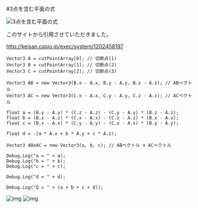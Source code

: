 
#3点を含む平面の式

![3点を含む平面の式](http://i.imgur.com/nneJVqN.gif)

このサイトから引用させていただきました。

<http://keisan.casio.jp/exec/system/1202458197>

    Vector3 A = cutPointArray[0]; // 切断点(1) 
    Vector3 B = cutPointArray[1]; // 切断点(2) 
    Vector3 C = cutPointArray[2]; // 切断点(3) 

    Vector3 AB = new Vector3(B.x - A.x, B.y - A.y, B.z - A.z); // ABベクトル
    Vector3 AC = new Vector3(C.x - A.x, C.y - A.y, C.z - A.z); // ACベクトル

    float a = (B.y - A.y) * (C.z - A.z) - (C.y - A.y) * (B.z - A.z);
    float b = (B.z - A.z) * (C.x - A.x) - (C.z - A.z) * (B.x - A.x);
    float c = (B.x - A.x) * (C.y - A.y) - (C.x - A.x) * (B.y - A.y);
    
    float d = -(a * A.x + b * A.y + c * A.z);
    
    Vector3 ABxAC = new Vector3(a, b, c); // ABベクトル x ACベクトル
    
    Debug.Log("a = " + a);
    Debug.Log("b = " + b);
    Debug.Log("c = " + c);
    
    Debug.Log("d = " + d);
    
    Debug.Log("Q = " + (a + b + c + d));

![img](http://i.imgur.com/ZfU01xh.png) ![img](http://i.imgur.com/tOgi4li.png)
